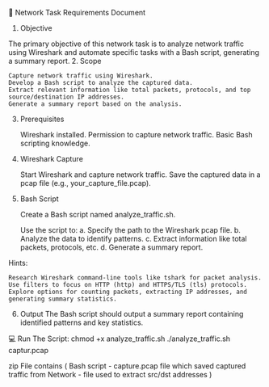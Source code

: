 🚀 Network Task Requirements Document

1. Objective

The primary objective of this network task is to analyze network traffic using Wireshark and automate specific tasks with a Bash script, generating a summary report.
2. Scope

    Capture network traffic using Wireshark.
    Develop a Bash script to analyze the captured data.
    Extract relevant information like total packets, protocols, and top source/destination IP addresses.
    Generate a summary report based on the analysis.

3. Prerequisites

    Wireshark installed.
    Permission to capture network traffic.
    Basic Bash scripting knowledge.

4. Wireshark Capture

    Start Wireshark and capture network traffic.
    Save the captured data in a pcap file (e.g., your_capture_file.pcap).

5. Bash Script

    Create a Bash script named analyze_traffic.sh.

    Use the script to: a. Specify the path to the Wireshark pcap file. b. Analyze the data to identify patterns. c. Extract information like total packets, protocols, etc. d. Generate a summary report.

Hints:

    Research Wireshark command-line tools like tshark for packet analysis.
    Use filters to focus on HTTP (http) and HTTPS/TLS (tls) protocols.
    Explore options for counting packets, extracting IP addresses, and generating summary statistics.

6. Output
The Bash script should output a summary report containing identified patterns and key statistics.

💻 Run The Script:
chmod +x analyze_traffic.sh
./analyze_traffic.sh captur.pcap

zip File contains  ( Bash script - capture.pcap file  which saved captured traffic from Network - file used to extract src/dst addresses )

